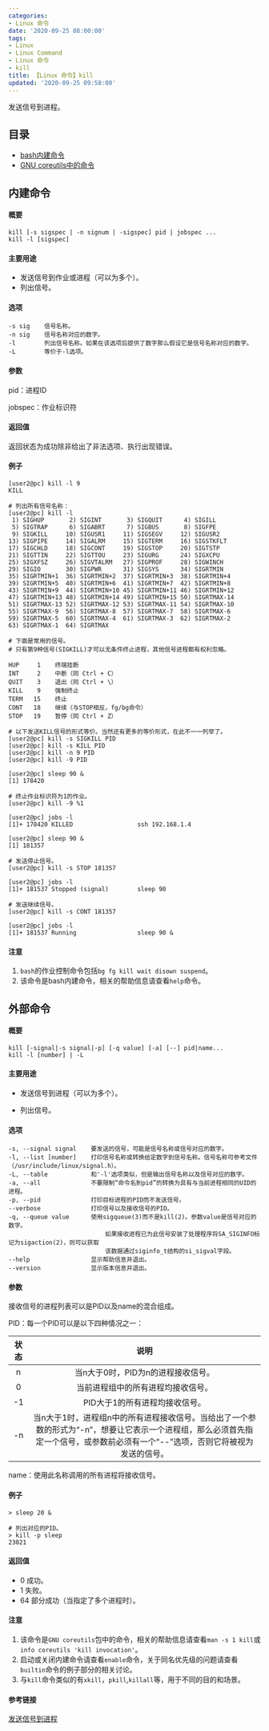 ```yaml
---
categories:
- Linux 命令
date: '2020-09-25 08:00:00'
tags:
- Linux
- Linux Command
- Linux 命令
- kill
title: 【Linux 命令】kill
updated: '2020-09-25 09:58:00'
---
```


发送信号到进程。

## 目录

- [bash内建命令](#内建命令)
- [GNU coreutils中的命令](#外部命令)

## 内建命令

#### 概要

```shell
kill [-s sigspec | -n signum | -sigspec] pid | jobspec ...
kill -l [sigspec]
```

#### 主要用途

- 发送信号到作业或进程（可以为多个）。
- 列出信号。

#### 选项

```shell
-s sig    信号名称。
-n sig    信号名称对应的数字。
-l        列出信号名称。如果在该选项后提供了数字那么假设它是信号名称对应的数字。
-L        等价于-l选项。
```

#### 参数

pid：进程ID

jobspec：作业标识符

#### 返回值

返回状态为成功除非给出了非法选项、执行出现错误。

#### 例子

```shell
[user2@pc] kill -l 9
KILL

# 列出所有信号名称：
[user2@pc] kill -l
 1) SIGHUP       2) SIGINT       3) SIGQUIT      4) SIGILL
 5) SIGTRAP      6) SIGABRT      7) SIGBUS       8) SIGFPE
 9) SIGKILL     10) SIGUSR1     11) SIGSEGV     12) SIGUSR2
13) SIGPIPE     14) SIGALRM     15) SIGTERM     16) SIGSTKFLT
17) SIGCHLD     18) SIGCONT     19) SIGSTOP     20) SIGTSTP
21) SIGTTIN     22) SIGTTOU     23) SIGURG      24) SIGXCPU
25) SIGXFSZ     26) SIGVTALRM   27) SIGPROF     28) SIGWINCH
29) SIGIO       30) SIGPWR      31) SIGSYS      34) SIGRTMIN
35) SIGRTMIN+1  36) SIGRTMIN+2  37) SIGRTMIN+3  38) SIGRTMIN+4
39) SIGRTMIN+5  40) SIGRTMIN+6  41) SIGRTMIN+7  42) SIGRTMIN+8
43) SIGRTMIN+9  44) SIGRTMIN+10 45) SIGRTMIN+11 46) SIGRTMIN+12
47) SIGRTMIN+13 48) SIGRTMIN+14 49) SIGRTMIN+15 50) SIGRTMAX-14
51) SIGRTMAX-13 52) SIGRTMAX-12 53) SIGRTMAX-11 54) SIGRTMAX-10
55) SIGRTMAX-9  56) SIGRTMAX-8  57) SIGRTMAX-7  58) SIGRTMAX-6
59) SIGRTMAX-5  60) SIGRTMAX-4  61) SIGRTMAX-3  62) SIGRTMAX-2
63) SIGRTMAX-1  64) SIGRTMAX

# 下面是常用的信号。
# 只有第9种信号(SIGKILL)才可以无条件终止进程，其他信号进程都有权利忽略。

HUP     1    终端挂断
INT     2    中断（同 Ctrl + C）
QUIT    3    退出（同 Ctrl + \）
KILL    9    强制终止
TERM   15    终止
CONT   18    继续（与STOP相反，fg/bg命令）
STOP   19    暂停（同 Ctrl + Z）
```

```shell
# 以下发送KILL信号的形式等价。当然还有更多的等价形式，在此不一一列举了。
[user2@pc] kill -s SIGKILL PID
[user2@pc] kill -s KILL PID
[user2@pc] kill -n 9 PID
[user2@pc] kill -9 PID

[user2@pc] sleep 90 &
[1] 178420

# 终止作业标识符为1的作业。
[user2@pc] kill -9 %1

[user2@pc] jobs -l
[1]+ 178420 KILLED                  ssh 192.168.1.4

[user2@pc] sleep 90 &
[1] 181357

# 发送停止信号。
[user2@pc] kill -s STOP 181357

[user2@pc] jobs -l
[1]+ 181537 Stopped (signal)        sleep 90

# 发送继续信号。
[user2@pc] kill -s CONT 181357

[user2@pc] jobs -l
[1]+ 181537 Running                 sleep 90 &
```

#### 注意

1. `bash`的作业控制命令包括`bg fg kill wait disown suspend`。
2. 该命令是bash内建命令，相关的帮助信息请查看`help`命令。


## 外部命令

#### 概要

```shell
kill [-signal|-s signal|-p] [-q value] [-a] [--] pid|name...
kill -l [number] | -L
```

#### 主要用途

- 发送信号到进程（可以为多个）。

- 列出信号。

#### 选项

```shell
-s, --signal signal    要发送的信号，可能是信号名称或信号对应的数字。
-l, --list [number]    打印信号名称或转换给定数字到信号名称。信号名称可参考文件（/usr/include/linux/signal.h）。
-L, --table            和'-l'选项类似，但是输出信号名称以及信号对应的数字。
-a, --all              不要限制“命令名到pid”的转换为具有与当前进程相同的UID的进程。
-p, --pid              打印目标进程的PID而不发送信号。
--verbose              打印信号以及接收信号的PID。
-q, --queue value      使用sigqueue(3)而不是kill(2)。参数value是信号对应的数字。
                           如果接收进程已为此信号安装了处理程序将SA_SIGINFO标记为sigaction(2)，则可以获取
                           该数据通过siginfo_t结构的si_sigval字段。
--help                 显示帮助信息并退出。
--version              显示版本信息并退出。
```

#### 参数

接收信号的进程列表可以是PID以及name的混合组成。

PID：每一个PID可以是以下四种情况之一：

状态|说明
:--:|:--:
n | 当n大于0时，PID为n的进程接收信号。
0 | 当前进程组中的所有进程均接收信号。
-1 | PID大于1的所有进程均接收信号。
-n | 当n大于1时，进程组n中的所有进程接收信号。当给出了一个参数的形式为“-n”，想要让它表示一个进程组，那么必须首先指定一个信号，或参数前必须有一个“--”选项，否则它将被视为发送的信号。

name：使用此名称调用的所有进程将接收信号。

#### 例子

```shell
> sleep 20 &

# 列出对应的PID。
> kill -p sleep
23021
```

#### 返回值

- 0 成功。
- 1 失败。
- 64 部分成功（当指定了多个进程时）。

#### 注意

1. 该命令是`GNU coreutils`包中的命令，相关的帮助信息请查看`man -s 1 kill`或`info coreutils 'kill invocation'`。
2. 启动或关闭内建命令请查看`enable`命令，关于同名优先级的问题请查看`builtin`命令的例子部分的相关讨论。
3. 与`kill`命令类似的有`xkill`，`pkill`,`killall`等，用于不同的目的和场景。

#### 参考链接
[发送信号到进程](https://bash.cyberciti.biz/guide/Sending_signal_to_Processes)

<!-- Linux命令行搜索引擎：https://jaywcjlove.github.io/linux-command/ -->
